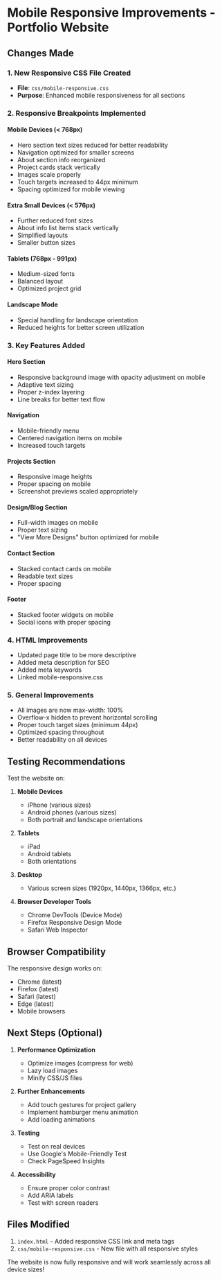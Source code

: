 # Mobile Responsive Improvements - Portfolio Website

## Changes Made

### 1. New Responsive CSS File Created
- **File**: `css/mobile-responsive.css`
- **Purpose**: Enhanced mobile responsiveness for all sections

### 2. Responsive Breakpoints Implemented

#### Mobile Devices (< 768px)
- Hero section text sizes reduced for better readability
- Navigation optimized for smaller screens
- About section info reorganized
- Project cards stack vertically
- Images scale properly
- Touch targets increased to 44px minimum
- Spacing optimized for mobile viewing

#### Extra Small Devices (< 576px)
- Further reduced font sizes
- About info list items stack vertically
- Simplified layouts
- Smaller button sizes

#### Tablets (768px - 991px)
- Medium-sized fonts
- Balanced layout
- Optimized project grid

#### Landscape Mode
- Special handling for landscape orientation
- Reduced heights for better screen utilization

### 3. Key Features Added

#### Hero Section
- Responsive background image with opacity adjustment on mobile
- Adaptive text sizing
- Proper z-index layering
- Line breaks for better text flow

#### Navigation
- Mobile-friendly menu
- Centered navigation items on mobile
- Increased touch targets

#### Projects Section
- Responsive image heights
- Proper spacing on mobile
- Screenshot previews scaled appropriately

#### Design/Blog Section
- Full-width images on mobile
- Proper text sizing
- "View More Designs" button optimized for mobile

#### Contact Section
- Stacked contact cards on mobile
- Readable text sizes
- Proper spacing

#### Footer
- Stacked footer widgets on mobile
- Social icons with proper spacing

### 4. HTML Improvements
- Updated page title to be more descriptive
- Added meta description for SEO
- Added meta keywords
- Linked mobile-responsive.css

### 5. General Improvements
- All images are now max-width: 100%
- Overflow-x hidden to prevent horizontal scrolling
- Proper touch target sizes (minimum 44px)
- Optimized spacing throughout
- Better readability on all devices

## Testing Recommendations

Test the website on:
1. **Mobile Devices**
   - iPhone (various sizes)
   - Android phones (various sizes)
   - Both portrait and landscape orientations

2. **Tablets**
   - iPad
   - Android tablets
   - Both orientations

3. **Desktop**
   - Various screen sizes (1920px, 1440px, 1366px, etc.)

4. **Browser Developer Tools**
   - Chrome DevTools (Device Mode)
   - Firefox Responsive Design Mode
   - Safari Web Inspector

## Browser Compatibility
The responsive design works on:
- Chrome (latest)
- Firefox (latest)
- Safari (latest)
- Edge (latest)
- Mobile browsers

## Next Steps (Optional)

1. **Performance Optimization**
   - Optimize images (compress for web)
   - Lazy load images
   - Minify CSS/JS files

2. **Further Enhancements**
   - Add touch gestures for project gallery
   - Implement hamburger menu animation
   - Add loading animations

3. **Testing**
   - Test on real devices
   - Use Google's Mobile-Friendly Test
   - Check PageSpeed Insights

4. **Accessibility**
   - Ensure proper color contrast
   - Add ARIA labels
   - Test with screen readers

## Files Modified
1. `index.html` - Added responsive CSS link and meta tags
2. `css/mobile-responsive.css` - New file with all responsive styles

The website is now fully responsive and will work seamlessly across all device sizes!
